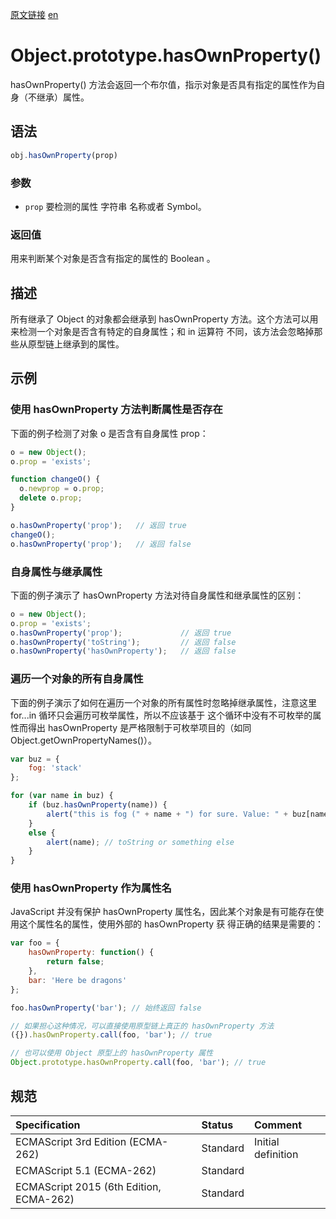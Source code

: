 <a href="https://developer.mozilla.org/zh-CN/docs/Web/JavaScript/Reference/Global_Objects/Object/hasOwnProperty" target="_blank">原文链接</a>
<a href="https://developer.mozilla.org/en-US/docs/Web/JavaScript/Reference/Global_Objects/Object/hasOwnProperty" target="_blank">en</a>

# Object.prototype.hasOwnProperty()

hasOwnProperty() 方法会返回一个布尔值，指示对象是否具有指定的属性作为自身（不继承）属性。

## 语法

```javascript
obj.hasOwnProperty(prop)
```

### 参数

* `prop` 要检测的属性  字符串 名称或者 Symbol。

### 返回值

用来判断某个对象是否含有指定的属性的 Boolean 。

## 描述

所有继承了 Object 的对象都会继承到 hasOwnProperty 方法。这个方法可以用来检测一个对象是否含有特定的自身属性；和 in 运算符
不同，该方法会忽略掉那些从原型链上继承到的属性。

## 示例

### 使用 hasOwnProperty 方法判断属性是否存在

下面的例子检测了对象 o 是否含有自身属性 prop：

```javascript
o = new Object();
o.prop = 'exists';

function changeO() {
  o.newprop = o.prop;
  delete o.prop;
}

o.hasOwnProperty('prop');   // 返回 true
changeO();
o.hasOwnProperty('prop');   // 返回 false
```

### 自身属性与继承属性

下面的例子演示了 hasOwnProperty 方法对待自身属性和继承属性的区别：
```javascript
o = new Object();
o.prop = 'exists';
o.hasOwnProperty('prop');             // 返回 true
o.hasOwnProperty('toString');         // 返回 false
o.hasOwnProperty('hasOwnProperty');   // 返回 false
```

### 遍历一个对象的所有自身属性

下面的例子演示了如何在遍历一个对象的所有属性时忽略掉继承属性，注意这里 for...in  循环只会遍历可枚举属性，所以不应该基于
这个循环中没有不可枚举的属性而得出 hasOwnProperty 是严格限制于可枚举项目的（如同 Object.getOwnPropertyNames()）。

```javascript
var buz = {
    fog: 'stack'
};

for (var name in buz) {
    if (buz.hasOwnProperty(name)) {
        alert("this is fog (" + name + ") for sure. Value: " + buz[name]);
    }
    else {
        alert(name); // toString or something else
    }
}
```

### 使用 hasOwnProperty 作为属性名

JavaScript 并没有保护 hasOwnProperty 属性名，因此某个对象是有可能存在使用这个属性名的属性，使用外部的 hasOwnProperty 获
得正确的结果是需要的：

```javascript
var foo = {
    hasOwnProperty: function() {
        return false;
    },
    bar: 'Here be dragons'
};

foo.hasOwnProperty('bar'); // 始终返回 false

// 如果担心这种情况，可以直接使用原型链上真正的 hasOwnProperty 方法
({}).hasOwnProperty.call(foo, 'bar'); // true

// 也可以使用 Object 原型上的 hasOwnProperty 属性
Object.prototype.hasOwnProperty.call(foo, 'bar'); // true
```

## 规范

| Specification                           | Status   | Comment            |
|:----------------------------------------|:---------|:-------------------|
| ECMAScript 3rd Edition (ECMA-262)       | Standard | Initial definition |
| ECMAScript 5.1 (ECMA-262)               | Standard |                    |
| ECMAScript 2015 (6th Edition, ECMA-262) | Standard |                    |
